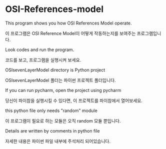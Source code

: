 # OSI-References-model

This program shows you how OSI References Model operate.

이 프로그램은 OSI Reference Model이 어떻게 작동하는지를 보여주는 프로그램입니다.

Look codes and run the program.

코드를 보고, 프로그램을 실행시켜 보세요.


OSIsevenLayerModel directory is Python project

OSIsevenLayerModel 폴더는 파이썬 프로젝트 폴더입니다.

If you can run pycharm, open the project using pycharm

당신이 파이참을 실행시킬 수 있다면, 이 프로젝트를 파이참에서 열어보세요.


this python file only needs "random" module

이 프로그램이 필요로 하는 모듈은 오직 random 모듈 뿐입니다.

Details are written by comments in python file

자세한 내용은 파이썬 파일 내부에 주석처리 되어있습니다.
